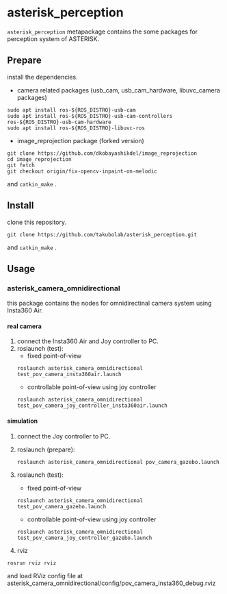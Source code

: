 # asterisk_perception
`asterisk_perception` metapackage contains the some packages for perception system of ASTERISK.

## Prepare
install the dependencies.
- camera related packages (usb_cam, usb_cam_hardware, libuvc_camera packages)
```
sudo apt install ros-${ROS_DISTRO}-usb-cam
sudo apt install ros-${ROS_DISTRO}-usb-cam-controllers ros-${ROS_DISTRO}-usb-cam-hardware
sudo apt install ros-${ROS_DISTRO}-libuvc-ros
```

- image_reprojection package (forked version)
```
git clone https://github.com/dkobayashikdel/image_reprojection
cd image_reprojection
git fetch
git checkout origin/fix-opencv-inpaint-on-melodic
```

and `catkin_make` .


## Install
clone this repository.
```
git clone https://github.com/takubolab/asterisk_perception.git
```

and `catkin_make` .


## Usage
### asterisk_camera_omnidirectional
this package contains the nodes for omnidirectinal camera system using Insta360 Air.

#### real camera
1. connect the Insta360 Air and Joy controller to PC.
2. roslaunch (test):
    - fixed point-of-view
    ```
    roslaunch asterisk_camera_omnidirectional test_pov_camera_insta360air.launch
    ```
    - controllable point-of-view using joy controller
    ```
    roslaunch asterisk_camera_omnidirectional test_pov_camera_joy_controller_insta360air.launch
    ```

#### simulation
1. connect the Joy controller to PC.
2. roslaunch (prepare):
    ```
    roslaunch asterisk_camera_omnidirectional pov_camera_gazebo.launch
    ```
3. roslaunch (test):
    - fixed point-of-view
    ```
    roslaunch asterisk_camera_omnidirectional test_pov_camera_gazebo.launch
    ```
    - controllable point-of-view using joy controller
    ```
    roslaunch asterisk_camera_omnidirectional test_pov_camera_joy_controller_gazebo.launch
    ```

3. rviz
```
rosrun rviz rviz
```

and load RViz config file at asterisk_camera_omnidirectional/config/pov_camera_insta360_debug.rviz
